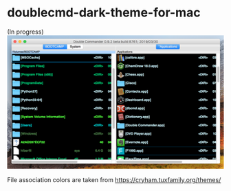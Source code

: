 # doublecmd-dark-theme-for-mac
(In progress)
<br>
<img src="https://github.com/ruzx/doublecmd-dark-theme-for-mac/blob/master/Screen%20Shot%202019-05-10%20at%2011.01.32%20AM.png" alt="Logo">

File association colors are taken from https://cryham.tuxfamily.org/themes/
